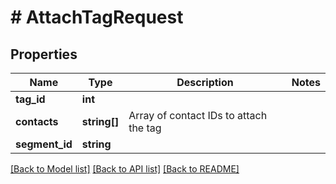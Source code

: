 # # AttachTagRequest

## Properties

Name | Type | Description | Notes
------------ | ------------- | ------------- | -------------
**tag_id** | **int** |  |
**contacts** | **string[]** | Array of contact IDs to attach the tag |
**segment_id** | **string** |  |

[[Back to Model list]](../../README.md#models) [[Back to API list]](../../README.md#endpoints) [[Back to README]](../../README.md)
